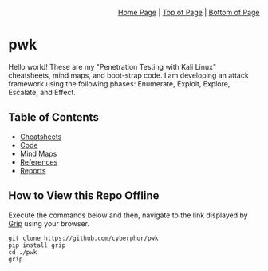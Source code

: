 <p align="right">
  <a href="/README.md">Home Page</a> |
  <a href="/README.md#table-of-contents">Top of Page</a> |
  <a href="/README.md#how-to-view-this-repo-offline">Bottom of Page</a>
</p>

# pwk
Hello world! These are my "Penetration Testing with Kali Linux" cheatsheets, mind maps, and boot-strap code. 
I am developing an attack framework using the following phases: Enumerate, Exploit, Explore, Escalate, and Effect. 

## Table of Contents
* [Cheatsheets](/CheatSheets/)
* [Code](/Code/)
* [Mind Maps](/MindMaps/)
* [References](/References/README.md)
* [Reports](/Reports/)

## How to View this Repo Offline
Execute the commands below and then, navigate to the link displayed by [Grip](https://github.com/joeyespo/grip) using your browser.
```
git clone https://github.com/cyberphor/pwk
pip install grip
cd ./pwk
grip 
```
